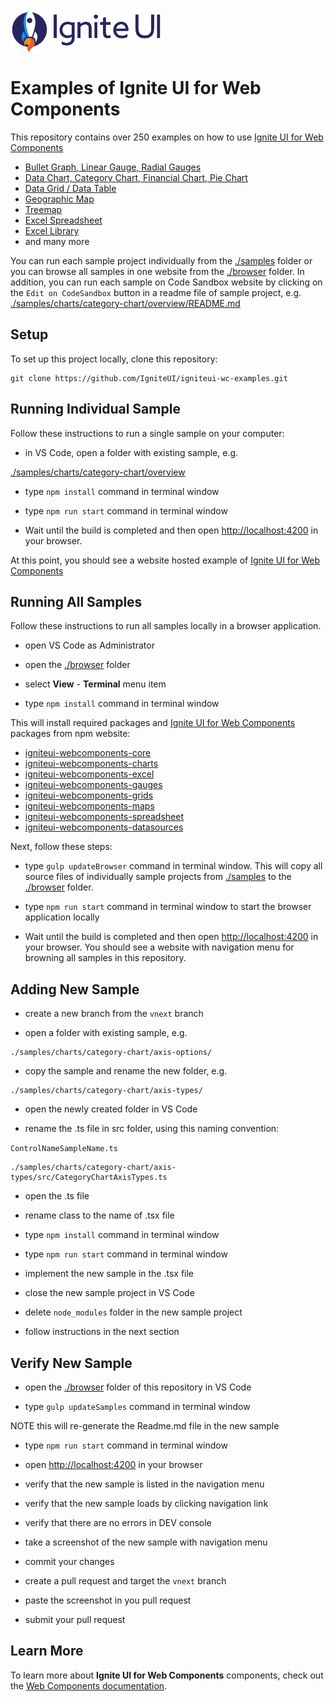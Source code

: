 <link href="https://fonts.googleapis.com/css2?family=Titillium+Web&display=swap" rel="stylesheet">
<div style="display: flex; flex-flow: row; font-family: 'Titillium Web'">
    <!-- <div style="font-size: 2.5rem; align-self: start; justify-content: start; margin: 0px; margin-left: 0.5rem; margin-right: 0.5rem; ">Examples</div> -->
    <img height="70px" style="border-radius: 0.25rem" alt="ignite-ui" src="./browser/public/logo-ignite-ui.svg"/>
    <!-- <div style="font-size: 2.5rem; margin: 0px; margin-left: 0.5rem; margin-right: 0.5rem; color: white; ">for Web Components </div> -->
</div>

# Examples of Ignite UI for Web Components

This repository contains over 250 examples on how to use [Ignite UI for Web Components](https://infragistics.com/webcomponentssite/components/general-getting-started.html)

- [Bullet Graph, Linear Gauge, Radial Gauges](https://infragistics.com/webcomponentssite/components/radial-gauge.html)
- [Data Chart, Category Chart, Financial Chart, Pie Chart](https://infragistics.com/webcomponentssite/components/data-chart.html)
- [Data Grid / Data Table](https://infragistics.com/webcomponentssite/components/data-grid.html)
- [Geographic Map](https://infragistics.com/webcomponentssite/components/geo-map.html)
- [Treemap](https://infragistics.com/webcomponentssite/components/treemap-overview.html)
- [Excel Spreadsheet](https://infragistics.com/webcomponentssite/components/spreadsheet_overview.html)
- [Excel Library](https://infragistics.com/webcomponentssite/components/excel_library_using_workbooks.html)
- and many more

You can run each sample project individually from the [./samples](./samples) folder or you can browse all samples in one website from the [./browser](./browser) folder. In addition, you can run each sample on Code Sandbox website by clicking on the `Edit on CodeSandbox` button in a readme file of sample project, e.g.
[./samples/charts/category-chart/overview/README.md](./samples/charts/category-chart/overview/README.md)


## Setup

To set up this project locally, clone this repository:
```
git clone https://github.com/IgniteUI/igniteui-wc-examples.git
```

## Running Individual Sample

Follow these instructions to run a single sample on your computer:

- in VS Code, open a folder with existing sample, e.g.

[./samples/charts/category-chart/overview](./samples/charts/category-chart/overview)

- type `npm install` command in terminal window

- type `npm run start` command in terminal window

- Wait until the build is completed and then open [http://localhost:4200](http://localhost:4200) in your browser.

At this point, you should see a website hosted example of [Ignite UI for Web Components](https://infragistics.com/webcomponentssite/components/general-getting-started.html)


## Running All Samples

Follow these instructions to run all samples locally in a browser application.

- open VS Code as Administrator

- open the [./browser](./browser) folder

- select **View** - **Terminal** menu item

- type `npm install` command in terminal window

This will install required packages and [Ignite UI for Web Components](https://infragistics.com/webcomponentssite/components/general-getting-started.html) packages from npm website:

- [igniteui-webcomponents-core](https://www.npmjs.com/package/igniteui-webcomponents-core)
- [igniteui-webcomponents-charts](https://www.npmjs.com/package/igniteui-webcomponents-charts)
- [igniteui-webcomponents-excel](https://www.npmjs.com/package/igniteui-webcomponents-excel)
- [igniteui-webcomponents-gauges](https://www.npmjs.com/package/igniteui-webcomponents-gauges)
- [igniteui-webcomponents-grids](https://www.npmjs.com/package/igniteui-webcomponents-grids)
- [igniteui-webcomponents-maps](https://www.npmjs.com/package/igniteui-webcomponents-maps)
- [igniteui-webcomponents-spreadsheet](https://www.npmjs.com/package/igniteui-webcomponents-spreadsheet)
- [igniteui-webcomponents-datasources](https://www.npmjs.com/package/igniteui-webcomponents-datasources)

Next, follow these steps:

- type `gulp updateBrowser` command in terminal window. This will copy all source files of individually sample projects from [./samples](./samples) to the [./browser](./browser) folder.

- type `npm run start` command in terminal window to start the browser application locally

- Wait until the build is completed and then open [http://localhost:4200](http://localhost:4200) in your browser. You should see a website with navigation menu for browning all samples in this repository.

## Adding New Sample

- create a new branch from the `vnext` branch

- open a folder with existing sample, e.g.
```
./samples/charts/category-chart/axis-options/
```
- copy the sample and rename the new folder, e.g.
```
./samples/charts/category-chart/axis-types/
```
- open the newly created folder in VS Code

- rename the .ts file in src folder, using this naming convention:

`ControlNameSampleName.ts`

```
./samples/charts/category-chart/axis-types/src/CategoryChartAxisTypes.ts
```

- open the .ts file

- rename class to the name of .tsx file

- type `npm install` command in terminal window

- type `npm run start` command in terminal window

- implement the new sample in the .tsx file

- close the new sample project in VS Code

- delete `node_modules` folder in the new sample project

- follow instructions in the next section

## Verify New Sample

- open the [./browser](./browser) folder of this repository in VS Code

- type `gulp updateSamples` command in terminal window

NOTE this will re-generate the Readme.md file in the new sample

- type `npm run start` command in terminal window

- open [http://localhost:4200](http://localhost:4200) in your browser

- verify that the new sample is listed in the navigation menu

- verify that the new sample loads by clicking navigation link

- verify that there are no errors in DEV console

- take a screenshot of the new sample with navigation menu

- commit your changes

- create a pull request and target the `vnext` branch

- paste the screenshot in you pull request

- submit your pull request



## Learn More

To learn more about **Ignite UI for Web Components** components, check out the [Web Components documentation](https://infragistics.com/webcomponentssite/components/general-getting-started.html).
